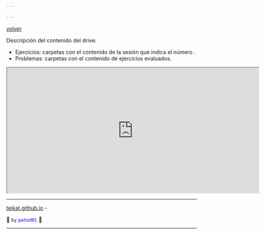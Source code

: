 ```yaml
---

---
```


<link rel="icon" href="etc/icon.png">

[*volver*][teikat]

Descripción del contenido del drive:

- Ejercicios: carpetas con el contenido de la sesión que indica el número .
- Problemas: carpetas con el contenido de ejercicios evaluados.

<iframe height="333px" width="666px" src="https://drive.google.com/embeddedfolderview?authuser=0&id=1MN-OHkmDM6QH3uonZZuRHwocYHhUlSmf#list">
	<a href="https://drive.google.com/embeddedfolderview?authuser=0&id=1MN-OHkmDM6QH3uonZZuRHwocYHhUlSmf#list">
		link a carpetas,<br>
		necesitas un nuevo navegador si ves esto xd
	</a>
</iframe>

---

[teikat.github.io][teikat] -

:ghost: `by` <span style="color: blue;">`patod01`</span> :ghost:

[teikat]: https://teikat.github.io

---
